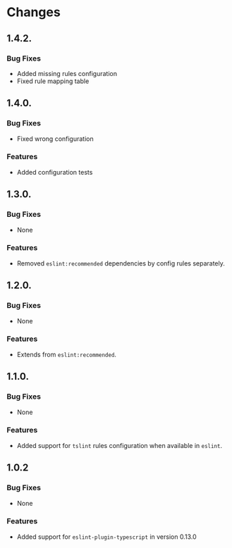 # Changes

## 1.4.2.

### Bug Fixes

 * Added missing rules configuration
 * Fixed rule mapping table

## 1.4.0.

### Bug Fixes

 * Fixed wrong configuration
 
### Features

 * Added configuration tests

## 1.3.0.

### Bug Fixes

 * None

### Features

 * Removed `eslint:recommended` dependencies by config rules separately.

## 1.2.0.

### Bug Fixes

 * None

### Features

 * Extends from `eslint:recommended`.

## 1.1.0.

### Bug Fixes

 * None

### Features

 * Added support for `tslint` rules configuration when available in `eslint`.

## 1.0.2

### Bug Fixes

 * None

### Features

 * Added support for `eslint-plugin-typescript` in version 0.13.0
